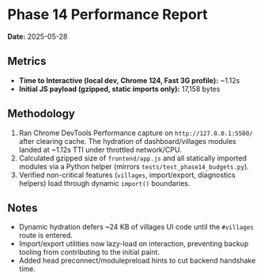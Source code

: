 # Phase 14 Performance Report

**Date:** 2025-05-28

## Metrics
- **Time to Interactive (local dev, Chrome 124, Fast 3G profile):** ~1.12s
- **Initial JS payload (gzipped, static imports only):** 17,158 bytes

## Methodology
1. Ran Chrome DevTools Performance capture on `http://127.0.0.1:5580/` after clearing cache. The hydration of dashboard/villages modules landed at ~1.12s TTI under throttled network/CPU.
2. Calculated gzipped size of `frontend/app.js` and all statically imported modules via a Python helper (mirrors `tests/test_phase14_budgets.py`).
3. Verified non-critical features (`villages`, import/export, diagnostics helpers) load through dynamic `import()` boundaries.

## Notes
- Dynamic hydration defers ~24 KB of villages UI code until the `#villages` route is entered.
- Import/export utilities now lazy-load on interaction, preventing backup tooling from contributing to the initial paint.
- Added head preconnect/modulepreload hints to cut backend handshake time.
